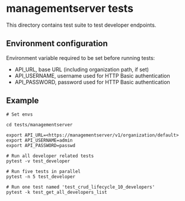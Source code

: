 # managementserver tests

This directory contains test suite to test developer endpoints.

## Environment configuration

Environment variable required to be set before running tests:

* API_URL, base URL (including organization path, if set)
* API_USERNAME, username used for HTTP Basic authentication
* API_PASSWORD, password used for HTTP Basic authentication

## Example

    # Set envs

    cd tests/managementserver

    export API_URL=<https://managementserver/v1/organization/default>
    export API_USERNAME=admin
    export API_PASSWORD=passwd

    # Run all developer related tests
    pytest -v test_developer

    # Run five tests in parallel
    pytest -n 5 test_developer

    # Run one test named 'test_crud_lifecycle_10_developers'
    pytest -k test_get_all_developers_list
